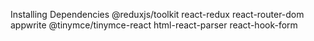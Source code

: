 Installing Dependencies @reduxjs/toolkit react-redux react-router-dom appwrite @tinymce/tinymce-react html-react-parser react-hook-form